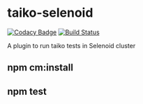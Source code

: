 # taiko-selenoid

[![Codacy Badge](https://app.codacy.com/project/badge/Grade/9c4d4065b26f463da165afe7efca1f4e)](https://www.codacy.com?utm_source=github.com&amp;utm_medium=referral&amp;utm_content=saikrishna321/taiko-selenoid&amp;utm_campaign=Badge_Grade) [![Build Status](https://dev.azure.com/saikrishna321/taiko-selenoid/_apis/build/status/taiko-selenoid?branchName=refs%2Fpull%2F8%2Fmerge)](https://dev.azure.com/saikrishna321/taiko-selenoid/_build/latest?definitionId=9&branchName=refs%2Fpull%2F8%2Fmerge)

A plugin to run taiko tests in Selenoid cluster

## npm cm:install

## npm test
